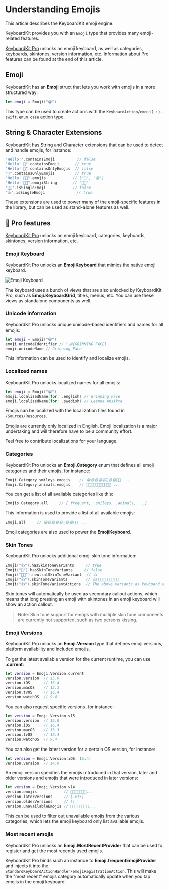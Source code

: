 # Understanding Emojis

This article describes the KeyboardKit emoji engine.

KeyboardKit provides you with an ``Emoji`` type that provides many emoji-related features.

[KeyboardKit Pro][Pro] unlocks an emoji keyboard, as well as categories, keyboards, skintones, version information, etc. Information about Pro features can be found at the end of this article.



## Emoji

KeyboardKit has an **Emoji** struct that lets you work with emojis in a more structured way:

```swift
let emoji = Emoji("😀")
```

This type can be used to create actions with the ``KeyboardAction/emoji(_:)-swift.enum.case`` action type.



## String & Character Extensions

KeyboardKit has String and Character extensions that can be used to detect and handle emojis, for instance:

```swift
"Hello!".containsEmoji          // false
"Hello! 👋".containsEmoji       // true
"Hello! 👋".containsOnlyEmojis  // false
"👋".containsOnlyEmojis         // true
"Hello! 👋😀".emojis            // ["👋", "😀"]
"Hello! 👋😀".emojiString       // "👋😀"
"🫸🫷".isSingleEmoji            // false
"👍".isSingleEmoji              // true
```

These extensions are used to power many of the emoji-specific features in the library, but can be used as stand-alone features as well.



## 👑 Pro features

[KeyboardKit Pro][Pro] unlocks an emoji keyboard, categories, keyboards, skintones, version information, etc.


### Emoji Keyboard

KeyboardKit Pro unlocks an **EmojiKeyboard** that mimics the native emoji keyboard. 

![Emoji Keyboard](emoji-keyboard-500.jpg)

The keyboard uses a bunch of views that are also unlocked by KeyboardKit Pro, such as **Emoji.KeyboardGrid**, titles, menus, etc. You can use these views as standalone components as well.


### Unicode information

KeyboardKit Pro unlocks unique unicode-based identifiers and names for all emojis:

```swift
let emoji = Emoji("😀")
emoji.unicodeIdentifier // \\N{GRINNING FACE}
emoji.unicodeName // Grinning Face
```

This information can be used to identify and localize emojis.


### Localized names

KeyboardKit Pro unlocks localized names for all emojis:

```swift
let emoji = Emoji("😀")
emoji.localizedName(for: .english) // Grinning Face
emoji.localizedName(for: .swedish) // Leende Ansikte
```

Emojis can be localized with the localization files found in `/Sources/Resources`.

Emojis are currently only localized in English. Emoji localization is a major undertaking and will therefore have to be a community effort. 

Feel free to contribute localizations for your language.


### Categories

KeyboardKit Pro unlocks an **Emoji.Category** enum that defines all emoji categories and their emojis, for instance:

```swift
Emoji.Category.smileys.emojis    // 😀😃😄😁😆🥹😅😂🤣🥲 ...
Emoji.Category.animals.emojis    // 🐶🐱🐭🐹🐰🦊🐻🐼🐻‍❄️🐨 ...
```

You can get a list of all available categories like this:

```swift
Emojis.Category.all     // [.frequent, .smileys, .animals, ...]
```

This information is used to provide a list of all available emojis:

```swift
Emoji.all     // 😀😃😄😁😆🥹😅😂🤣🥲 ...
```

Emoji categories are also used to power the **EmojiKeyboard**.


### Skin Tones

KeyboardKit Pro unlocks additional emoji skin tone information:

```swift
Emoji("👍").hasSkinToneVariants     // true
Emoji("🚀").hasSkinToneVariants     // false
Emoji("👍🏿").neutralSkinToneVariant  // 👍
Emoji("👍").skinToneVariants        // 👍👍🏻👍🏼👍🏽👍🏾👍🏿
Emoji("👍").skinToneVariantActions  // The above variants as keyboard actions
```

Skin tones will automatically be used as secondary callout actions, which means that long pressing an emoji with skintones in an emoji keyboard will show an action callout. 

> Note: Skin tone support for emojis with multiple skin tone components are currently not supported, such as two persons kissing.


### Emoji Versions

KeyboardKit Pro unlocks an **Emoji.Version** type that defines emoji versions, platform availability and included emojis.

To get the latest available version for the current runtime, you can use **.current**:

```swift
let version = Emoji.Version.current
version.version  // 15.0
version.iOS      // 16.4
version.macOS    // 13.3
version.tvOS     // 16.4
version.watchOS  // 9.4
```

You can also request specific versions, for instance:

```swift
let version = Emoji.Version.v15
version.version  // 15.0
version.iOS      // 16.4
version.macOS    // 13.3
version.tvOS     // 16.4
version.watchOS  // 9.4
```

You can also get the latest version for a certain OS version, for instance:

```swift
let version = Emoji.Version(iOS: 15.4)
version.version  // 14.0
```

An emoji version specifies the emojis introduced in that version, later and older versions and emojis that were introduced in later versions:

```swift
let version = Emoji.Version.v14
version.emojis            // 🫠🫢🫣🫡🫥🫤🥹...
version.laterVersions     // [.v15]
version.olderVersions     // []
version.unavailableEmojis // 🫨🫸🫷🪿🫎🪼🫏🪽...
```

This can be used to filter out unavailable emojis from the various categories, which lets the emoji keyboard only list available emojis.


### Most recent emojis

KeyboardKit Pro unlocks an **Emoji.MostRecentProvider** that can be used to register and get the most recently used emojis.

KeyboardKit Pro binds such an instance to **Emoji.frequentEmojiProvider** and injects it into the ``StandardKeyboardActionHandler/emojiRegistrationAction``. This will make the "most recent" emojis category automatically update when you tap emojis in the emoji keyboard.


[Pro]: https://github.com/KeyboardKit/KeyboardKitPro
